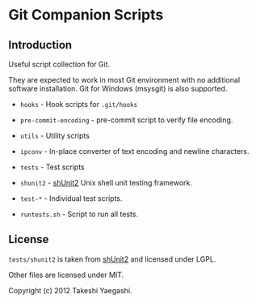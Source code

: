 # Git Companion Scripts

## Introduction

Useful script collection for Git.

They are expected to work in most Git environment with no additional software
installation.  Git for Windows (msysgit) is also supported.

* `hooks` - Hook scripts for `.git/hooks`
 * `pre-commit-encoding` - pre-commit script to verify file encoding.

* `utils` - Utility scripts
 * `ipconv` - In-place converter of text encoding and newline characters.

* `tests` - Test scripts
 * `shunit2` - [shUnit2](http://code.google.com/p/shunit2/)
               Unix shell unit testing framework.
 * `test-*` - Individual test scripts.

* `runtests.sh` - Script to run all tests.

## License

`tests/shunit2` is taken from [shUnit2](http://code.google.com/p/shunit2/)
 and licensed under LGPL.

Other files are licensed under MIT.

Copyright (c) 2012 Takeshi Yaegashi.
